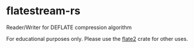 flatestream-rs
==============

Reader/Writer for DEFLATE compression algorithm

For educational purposes only. Please use the [flate2](https://github.com/alexcrichton/flate2-rs) crate for other uses.

